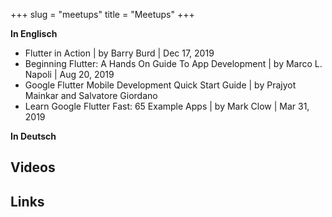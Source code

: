 +++
slug = "meetups"
title = "Meetups"
+++

**In Englisch**

* Flutter in Action | by Barry Burd | Dec 17, 2019
* Beginning Flutter: A Hands On Guide To App Development | by Marco L. Napoli | Aug 20, 2019
* Google Flutter Mobile Development Quick Start Guide | by Prajyot Mainkar and Salvatore Giordano
* Learn Google Flutter Fast: 65 Example Apps | by Mark Clow | Mar 31, 2019

**In Deutsch**

## Videos

## Links